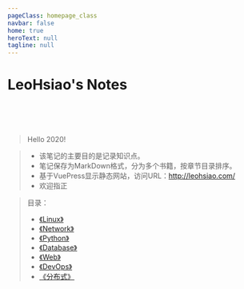 ```yaml
---
pageClass: homepage_class
navbar: false
home: true
heroText: null
tagline: null
---
```


<h1 id="homepage_title">LeoHsiao's Notes</h1>

<br>
<br>
<br>

> Hello 2020!

> - 该笔记的主要目的是记录知识点。
> - 笔记保存为MarkDown格式，分为多个书籍，按章节目录排序。
> - 基于VuePress显示静态网站，访问URL：<http://leohsiao.com/>
> - 欢迎指正

> 目录：
> - [《Linux》](Linux/index.md)
> - [《Network》](Network/index.md)
> - [《Python》](Python/index.md)
> - [《Database》](Database/index.md)
> - [《Web》](Web/index.md)
> - [《DevOps》](DevOps/index.md)
> - [《分布式》](Distributed/index.md)

<br>
<br>
<br>

